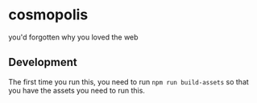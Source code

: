 # cosmopolis

you'd forgotten why you loved the web

## Development

The first time you run this, you need to run `npm run build-assets` so that you have the assets you need
to run this.
